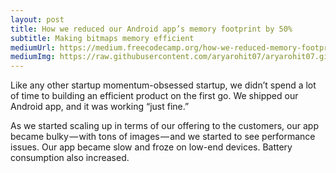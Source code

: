```yaml
---
layout: post
title: How we reduced our Android app’s memory footprint by 50%
subtitle: Making bitmaps memory efficient
mediumUrl: https://medium.freecodecamp.org/how-we-reduced-memory-footprint-by-50-in-our-android-app-49efa5c93ad8
mediumImg: https://raw.githubusercontent.com/aryarohit07/aryarohit07.github.io/master/img/bitmap_mem_poster.jpeg
---
```


Like any other startup momentum-obsessed startup, we didn’t spend a lot of time to building an efficient product on the first go. We shipped our Android app, and it was working “just fine.”

As we started scaling up in terms of our offering to the customers, our app became bulky — with tons of images — and we started to see performance issues. Our app became slow and froze on low-end devices. Battery consumption also increased.
